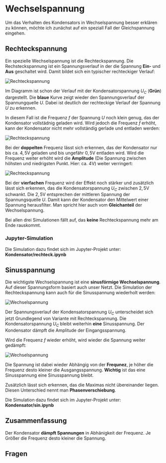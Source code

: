 # Wechselspannung

Um das Verhalten des Kondensators in Wechselspannung besser erklären zu können, möchte ich zunächst auf ein speziall Fall der Gleichspannung eingehen. 

## Rechteckspannung

Ein spezielle Wechselspannung ist die Rechteckspannung. Die Rechsteckspannung ist ein Spannungsverlauf  in der die Spannung **Ein-** und **Aus** geschaltet wird. Damit bildet sich ein typischer rechteckiger Verlauf:

![Rechteckspannung](../Bilder/AC/Rechteckspannung/square_1.png)

Im Diagramm ist schon der Verlauf mit der Kondensatorspannung $U_C$ (**Grün**) dargestellt. Die **blaue** Kurve zeigt wieder den Spannungsverlauf der Spannungquelle $U$. Dabei ist deutlich der rechteckige Verlauf der Spannung $U$ zu erkennen.

In diesem Fall ist die Frequenz $f$ der Spannung $U$ noch klein genug, das der Kondensator vollstädnig geladen wird. Wird jedoch die Frequenz $f$ erhöht, kann der Kondensator nicht mehr vollständig gerlade und entladen werden:

![Rechteckspannung](../Bilder/AC/Rechteckspannung/square_2.png)

Bei der **doppelten** Frequenz lässt sich erkennen, das der Kondensator nur bis ca. $4,5 \text{V}$ geladen und bis ungefähr $0,5 \text{V}$ entladen wird.  Wird die Frequenz weiter erhöht wird die **Amplitude** (Die Spannung zwischen höhsten und niedrigsten Punkt. Hier: ca. $4 \text{V}$) weiter verringert:

![Rechteckspannung](../Bilder/AC/Rechteckspannung/square_4.png)

Bei der **vierfachen** Frequenz wird der Effekt noch stärker und zusätzlich lässt sich erkennen, das die Kondensatorspannung $U_C$ zwischen $2,5 \text{V}$ schwankt. Die $2,5 \text{V}$ entsprechen der mittleren Spannung der Spannungsquelle $U$. Damit kann der Kondensator den Mittelwert einer Spannung herausfilter. Man spricht hier auch vom **Gleichanteil** der Wechselspannung.

Bei allen drei Simulationen fällt auf, das **keine** Rechteckspannung mehr am Ende rauskommt.

### Jupyter-Simulation 

Die Simulation dazu findet sich im Jupyter-Projekt unter: **Kondensator/rechteck.ipynb**

## Sinusspannung

Die wichtigste Wechselspannung ist eine **sinusförmige Wechselspannung**. Auf dieser Spannungsform basiert auch unser Netzt. Die Simulation der Rechteckspannung kann auch für die Sinusspannung wiederholt werden:

![Wechselspannung](../Bilder/AC/Sinusspannung/sin_1.png)

Der Spannungsverlauf der Kondensatorspannung $U_C$ unterscheidet sich jetzt Grundlegend von Variante mit Rechteckspannung. Die Kondensatorspannung $U_C$ bleibt weiterhin **eine** Sinusspannung.  Der Kondensator dämpft die Amplitude der Eingangsspannung. 

Wird die Frequenz $f$ wieder erhöht, wird wieder die Spannung weiter gedämpft:

![Wechselspannung](../Bilder/AC/Sinusspannung/sin_2.png)

Die Spannung ist dabei wieder Abhängig von der **Frequnez**, je höher die Frequenz desto kleiner die Ausgangsspannung. **Wichtig** ist das eine Sinusspannung eine Sinusspannung bleibt.

Zusätzlich lässt sich erkennen, das die Maximas nicht übereinander liegen. Diesen Unterschied nennt man **Phasenverschiebung**.

Die Simulation dazu findet sich im Jupyter-Projekt unter: **Kondensator/sin.ipynb**

## Zusammenfassung

Der Kondensator **dämpft Spannungen** in Abhänigkeit der Frequenz. Je Größer die Frequenz desto kleiner die Spannung.

## Fragen